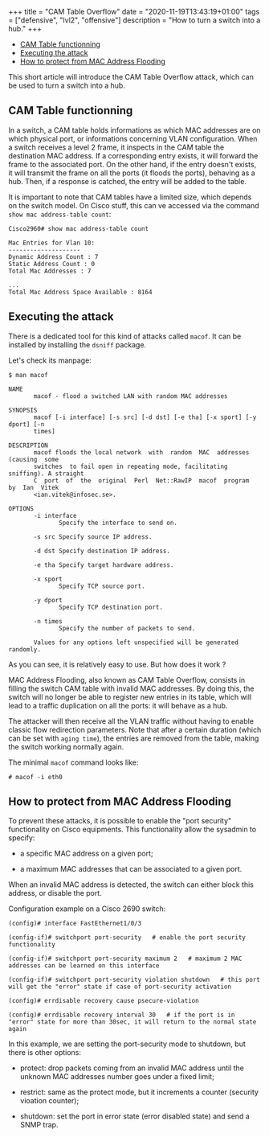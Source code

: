 +++
title = "CAM Table Overflow"
date = "2020-11-19T13:43:19+01:00"
tags = ["defensive", "lvl2", "offensive"]
description = "How to turn a switch into a hub."
+++

- [CAM Table functionning](#cam-table-functionning)
- [Executing the attack](#executing-the-attack)
- [How to protect from MAC Address Flooding](#how-to-protect-from-mac-address-flooding)

This short article will introduce the CAM Table Overflow attack, which can be used to turn a switch into a hub.

## CAM Table functionning

In a switch, a CAM table holds informations as which MAC addresses are on which physical port, or informations concerning VLAN configuration. When a switch receives a level 2 frame, it inspects in the CAM table the destination MAC address. If a corresponding entry exists, it will forward the frame to the associated port. On the other hand, if the entry doesn't exists, it will transmit the frame on all the ports (it floods the ports), behaving as a hub. Then, if a response is catched, the entry will be added to the table.

It is important to note that CAM tables have a limited size, which depends on the switch model. On Cisco stuff, this can ve accessed via the command `show mac address-table count`:

```
Cisco2960# show mac address-table count

Mac Entries for Vlan 10:
--------------------
Dynamic Address Count : 7
Static Address Count : 0
Total Mac Addresses : 7

...
Total Mac Address Space Available : 8164
```

## Executing the attack

There is a dedicated tool for this kind of attacks called `macof`. It can be installed  by installing the `dsniff` package.

Let's check its manpage:

```
$ man macof

NAME
       macof - flood a switched LAN with random MAC addresses

SYNOPSIS
       macof [-i interface] [-s src] [-d dst] [-e tha] [-x sport] [-y dport] [-n
       times]

DESCRIPTION
       macof floods the local network  with  random  MAC  addresses  (causing  some
       switches  to fail open in repeating mode, facilitating sniffing). A straight
       C  port  of  the  original  Perl  Net::RawIP  macof  program  by  Ian  Vitek
       <ian.vitek@infosec.se>.

OPTIONS
       -i interface
              Specify the interface to send on.

       -s src Specify source IP address.

       -d dst Specify destination IP address.

       -e tha Specify target hardware address.

       -x sport
              Specify TCP source port.

       -y dport
              Specify TCP destination port.

       -n times
              Specify the number of packets to send.

       Values for any options left unspecified will be generated randomly.
```

As you can see, it is relatively easy to use. But how does it work ?

MAC Address Flooding, also known as CAM Table Overflow, consists in filling the switch CAM table with invalid MAC addresses. By doing this, the switch will no longer be able to register new entries in its table, which will lead to a traffic duplication on all the ports: it will behave as a hub.

The attacker will then receive all the VLAN traffic without having to enable classic flow redirection parameters. Note that after a certain duration (which can be set with `aging time`), the entries are removed from the table, making the switch working normally again.

The minimal `macof` command looks like:

```
# macof -i eth0
```

## How to protect from MAC Address Flooding

To prevent these attacks, it is possible to enable the "port security" functionality on Cisco equipments. This functionality allow the sysadmin to specify:

* a specific MAC address on a given port;

* a maximum MAC addresses that can be associated to a given port.

When an invalid MAC address is detected, the switch can either block this address, or disable the port.

Configuration example on a Cisco 2690 switch:

```
(config)# interface FastEthernet1/0/3

(config-if)# switchport port-security   # enable the port security functionality

(config-if)# switchport port-security maximum 2   # maximum 2 MAC addresses can be learned on this interface

(config-if)# switchport port-security violation shutdown   # this port will get the "error" state if case of port-security activation

(config)# errdisable recovery cause psecure-violation 

(config)# errdisable recovery interval 30   # if the port is in "error" state for more than 30sec, it will return to the normal state again
```

In this example, we are setting the port-security mode to shutdown, but there is other options:

* protect: drop packets coming from an invalid MAC address until the unknown MAC addresses number goes under a fixed limit;

* restrict: same as the protect mode, but it increments a counter (security vioation counter);

* shutdown: set the port in error state (error disabled state) and send a SNMP trap.